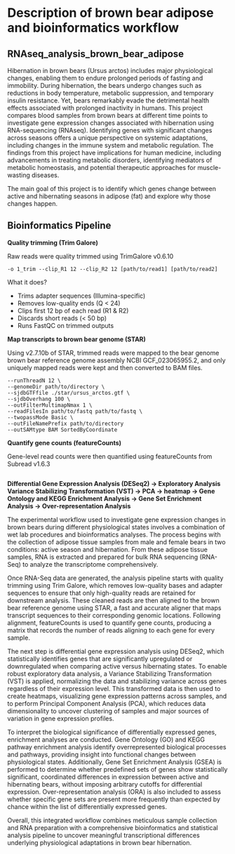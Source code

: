 # Description of brown bear adipose and bioinformatics workflow
## RNAseq_analysis_brown_bear_adipose
Hibernation in brown bears (Ursus arctos) includes major physiological changes, enabling them to endure prolonged periods of fasting and immobility. During hibernation, the bears undergo changes such as reductions in body temperature, metabolic suppression, and temporary insulin resistance. Yet, bears remarkably evade the detrimental health effects associated with prolonged inactivity in humans. This project compares blood samples from brown bears at different time points to investigate gene expression changes associated with hibernation using RNA-sequencing (RNAseq). Identifying genes with significant changes across seasons offers a unique perspective on systemic adaptations, including changes in the immune system and metabolic regulation. The findings from this project have implications for human medicine, including advancements in treating metabolic disorders, identifying mediators of metabolic homeostasis, and potential therapeutic approaches for muscle-wasting diseases.

The main goal of this project is to identify which genes change between active and hibernating seasons in adipose (fat) and explore why those changes happen.

## Bioinformatics Pipeline
**Quality trimming (Trim Galore)**

Raw reads were quality trimmed using TrimGalore v0.6.10

```trim_galore --paired -q 24 --fastqc --fastqc_args "--noextract --nogroup --outdir 1_trim/fastqc" --stringency 5 --illumina --length 50
-o 1_trim --clip_R1 12 --clip_R2 12 [path/to/read1] [path/to/read2]
```

What it does?
- Trims adapter sequences (Illumina-specific)
- Removes low-quality ends (Q < 24)
- Clips first 12 bp of each read (R1 & R2)
- Discards short reads (< 50 bp)
- Runs FastQC on trimmed outputs

**Map transcripts to brown bear genome (STAR)**

Using v2.7.10b of STAR, trimmed reads were mapped to the bear genome brown bear reference genome assembly NCBI GCF_023065955.2, and only uniquely mapped reads were kept and then converted to BAM files.

```STAR \
--runThreadN 12 \
--genomeDir path/to/directory \
--sjdbGTFfile ./star/ursus_arctos.gtf \
--sjdbOverhang 100 \
--outFilterMultimapNmax 1 \
--readFilesIn path/to/fastq path/to/fastq \
--twopassMode Basic \
--outFileNamePrefix path/to/directory
--outSAMtype BAM SortedByCoordinate
```

**Quantify gene counts (featureCounts)**

Gene-level read counts were then quantified using featureCounts from Subread v1.6.3

```featureCounts -p -F 'GTF' -T 8 -t exon -g gene_id -a [path/to/GTF] -o [outfile.txt] [path/to/sorted/bam/files/*.bam]
```


**Differential Gene Expression Analysis (DESeq2) -> Exploratory Analysis Variance Stabilizing Transformation (VST) -> PCA -> heatmap -> Gene Ontology and KEGG Enrichment Analysis -> Gene Set Enrichment Analysis -> Over-representation Analysis**




The experimental workflow used to investigate gene expression changes in brown bears during different physiological states involves a combination of wet lab procedures and bioinformatics analyses. The process begins with the collection of adipose tissue samples from male and female bears in two conditions: active season and hibernation. From these adipose tissue samples, RNA is extracted and prepared for bulk RNA sequencing (RNA-Seq) to analyze the transcriptome comprehensively.

Once RNA-Seq data are generated, the analysis pipeline starts with quality trimming using Trim Galore, which removes low-quality bases and adapter sequences to ensure that only high-quality reads are retained for downstream analysis. These cleaned reads are then aligned to the brown bear reference genome using STAR, a fast and accurate aligner that maps transcript sequences to their corresponding genomic locations. Following alignment, featureCounts is used to quantify gene counts, producing a matrix that records the number of reads aligning to each gene for every sample.

The next step is differential gene expression analysis using DESeq2, which statistically identifies genes that are significantly upregulated or downregulated when comparing active versus hibernating states. To enable robust exploratory data analysis, a Variance Stabilizing Transformation (VST) is applied, normalizing the data and stabilizing variance across genes regardless of their expression level. This transformed data is then used to create heatmaps, visualizing gene expression patterns across samples, and to perform Principal Component Analysis (PCA), which reduces data dimensionality to uncover clustering of samples and major sources of variation in gene expression profiles.

To interpret the biological significance of differentially expressed genes, enrichment analyses are conducted. Gene Ontology (GO) and KEGG pathway enrichment analysis identify overrepresented biological processes and pathways, providing insight into functional changes between physiological states. Additionally, Gene Set Enrichment Analysis (GSEA) is performed to determine whether predefined sets of genes show statistically significant, coordinated differences in expression between active and hibernating bears, without imposing arbitrary cutoffs for differential expression. Over-representation analysis (ORA) is also included to assess whether specific gene sets are present more frequently than expected by chance within the list of differentially expressed genes.

Overall, this integrated workflow combines meticulous sample collection and RNA preparation with a comprehensive bioinformatics and statistical analysis pipeline to uncover meaningful transcriptional differences underlying physiological adaptations in brown bear hibernation.




